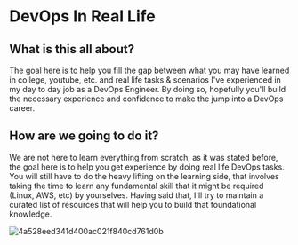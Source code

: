 # DevOps In Real Life

## What is this all about?

The goal here is to help you fill the gap between what you may have learned in college, youtube, etc. and real life tasks & scenarios I've experienced in my day to day job as a DevOps Engineer. By doing so, hopefully you'll build the necessary experience and confidence to make the jump into a DevOps career.


## How are we going to do it?

We are not here to learn everything from scratch, as it was stated before, the goal here is to help you get experience by doing real life DevOps tasks. 
You will still have to do the heavy lifting on the learning side, that involves taking the time to learn any fundamental skill that it might be required (Linux, AWS, etc) by yourselves. 
Having said that, I'll try to maintain a curated list of resources that will help you to build that foundational knowledge.

![4a528eed341d400ac021f840cd761d0b](https://user-images.githubusercontent.com/40336508/180897296-b02cf1b3-9180-40c8-8aea-6ba6db253e22.jpeg)

